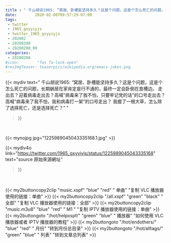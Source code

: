 ```yaml
---
title : " 千山胡说1965: “窝居、卧槽能坚持多久？这是个问题，这是个怎么死亡的问题，长期蜗居在家肯定是行不通的，最终一定会卧倒在食槽边。&#10;走出去？迎着病毒走出去？高喊“病毒来了我不怕，只要牢记党的话&quot;的口号走出去？高喊“病毒来了我不怕，我和病毒打一架”的口号走出？&#10;我握了一根大草，怎么除了选择死亡，还是选择死亡？”  "
date:        2020-02-08T09:57:29-07:00
tags:
 - twitter
 - 1965_gxyyiyjs
 - twitter_1965_gxyyiyjs
 - 202002
 - 20200208
 - 20200208_09
categories:
 - 20200208
#icon:        "fas fa-lock-open"
#resImgTeaser: teaserpics/wikipedia.org/emacs-jokes.png
---
```


{{< mydiv text=" 千山胡说1965: “窝居、卧槽能坚持多久？这是个问题，这是个怎么死亡的问题，长期蜗居在家肯定是行不通的，最终一定会卧倒在食槽边。&#10;走出去？迎着病毒走出去？高喊“病毒来了我不怕，只要牢记党的话&quot;的口号走出去？高喊“病毒来了我不怕，我和病毒打一架”的口号走出？&#10;我握了一根大草，怎么除了选择死亡，还是选择死亡？”  "
>}}
<br>


 {{< mynojpg jpg="1225989045043335168.1.jpg" >}}<br> 



{{< mydiv4o link="https://twitter.com/1965_gxyyiyjs/status/1225989045043335168"
text="source 原始來源網址"
>}}


<br>





{{< my2buttoncopy2clip "music.xspf"        "blue"   "red"    " 单曲"  "复制 VLC 播放器使用的链接：单曲" >}} {{< my2buttoncopy2clip "/all.xspf"         "green"  "black"  " 全部"  "复制 VLC 播放器使用的链接：全部" >}} {{< my2buttoncopy2clip "music.m3u8"        "blue"   "red"    " M1 "    "复制 IPTV 播放器使用的链接：单曲" >}} {{< my2buttongoto      "/hot/helpxspf/"    "green"  "blue"   " 播放器" "如何使用 VLC 播放器或者 IPTV 播放器的教程" >}} {{< my2buttongoto      "/hot/endothers/"   "blue"   "red"    " 月份"   "转到月份总目录" >}} {{< my2buttongoto      "/hot/alltags/"     "green"  "blue"   " 列表"   "转到文章总列表" >}} 
